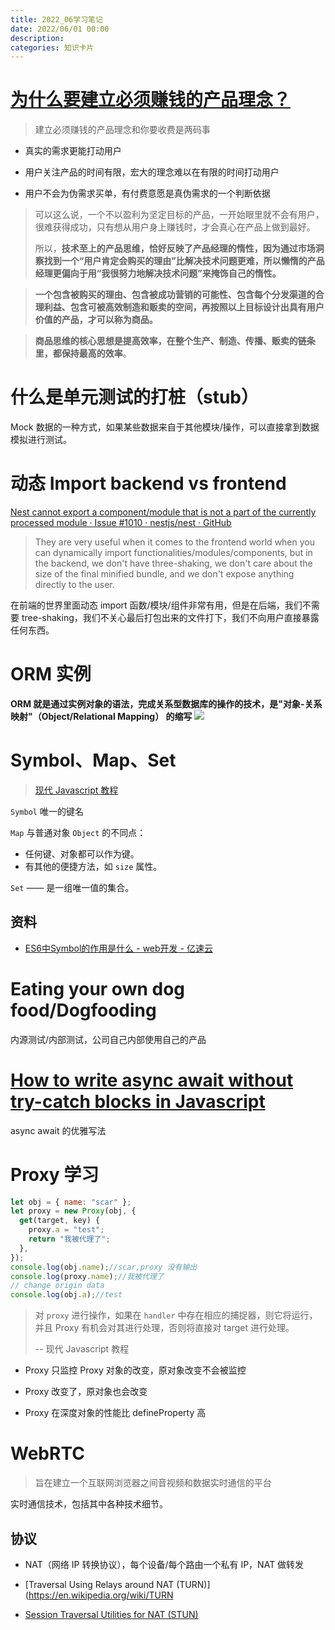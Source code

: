 ```yaml
---
title: 2022_06学习笔记
date: 2022/06/01 00:00
description:
categories: 知识卡片
---
```


# [为什么要建立必须赚钱的产品理念？](http://www.woshipm.com/pmd/728827.html)

> 建立必须赚钱的产品理念和你要收费是两码事

- 真实的需求更能打动用户

- 用户关注产品的时间有限，宏大的理念难以在有限的时间打动用户

- 用户不会为伪需求买单，有付费意愿是真伪需求的一个判断依据

> 可以这么说，一个不以盈利为坚定目标的产品，一开始眼里就不会有用户，很难获得成功，只有想从用户身上赚钱时，才会真心在产品上做到最好。
> 
> 所以，**技术至上的产品思维，恰好反映了产品经理的惰性，因为通过市场洞察找到一个“用户肯定会购买的理由”比解决技术问题更难，所以懒惰的产品经理更偏向于用“我很努力地解决技术问题”来掩饰自己的惰性。**

> **一个包含被购买的理由、包含被成功营销的可能性、包含每个分发渠道的合理利益、包含可被高效制造和贩卖的空间，再按照以上目标设计出具有用户价值的产品，才可以称为商品。**

> **商品思维的核心思想是提高效率，在整个生产、制造、传播、贩卖的链条里，都保持最高的效率**。

# 什么是单元测试的打桩（stub）

Mock 数据的一种方式，如果某些数据来自于其他模块/操作，可以直接拿到数据模拟进行测试。

# 动态 Import backend vs frontend

[Nest cannot export a component/module that is not a part of the currently processed module · Issue #1010 · nestjs/nest · GitHub](https://github.com/nestjs/nest/issues/1010#issuecomment-417649864)

>  They are very useful when it comes to the frontend world when you can dynamically import functionalities/modules/components, but in the backend, we don't have three-shaking, we don't care about the size of the final minified bundle, and we don't expose anything directly to the user.

在前端的世界里面动态 import 函数/模块/组件非常有用，但是在后端，我们不需要 tree-shaking，我们不关心最后打包出来的文件打下，我们不向用户直接暴露任何东西。

# ORM 实例

**ORM 就是通过实例对象的语法，完成关系型数据库的操作的技术，是"对象-关系映射"（Object/Relational Mapping） 的缩写**
![](https://images.scar.site/20220613183726.png)

# Symbol、Map、Set

> [现代 Javascript 教程](https://zh.javascript.info/map-set)

`Symbol` 唯一的键名

`Map` 与普通对象 `Object` 的不同点：

- 任何键、对象都可以作为键。
- 有其他的便捷方法，如 `size` 属性。

`Set` —— 是一组唯一值的集合。

## 资料

* [ES6中Symbol的作用是什么 - web开发 - 亿速云](https://m.yisu.com/zixun/173057.html)

# Eating your own dog food/Dogfooding

内源测试/内部测试，公司自己内部使用自己的产品

# [How to write async await without try-catch blocks in Javascript](https://blog.grossman.io/how-to-write-async-await-without-try-catch-blocks-in-javascript/)

async await 的优雅写法

# Proxy 学习

```javascript
let obj = { name: "scar" };
let proxy = new Proxy(obj, {
  get(target, key) {
    proxy.a = "test";
    return "我被代理了";
  },
});
console.log(obj.name);//scar,proxy 没有输出
console.log(proxy.name);//我被代理了
// change origin data
console.log(obj.a);//test
```

> 对 `proxy` 进行操作，如果在 `handler` 中存在相应的捕捉器，则它将运行，并且 Proxy 有机会对其进行处理，否则将直接对 target 进行处理。 
> 
> -- 现代 Javascript 教程

* Proxy 只监控 Proxy 对象的改变，原对象改变不会被监控

* Proxy 改变了，原对象也会改变

* Proxy 在深度对象的性能比 defineProperty 高

# WebRTC

> 旨在建立一个互联网浏览器之间音视频和数据实时通信的平台

实时通信技术，包括其中各种技术细节。

## 协议

* NAT（网络 IP 转换协议），每个设备/每个路由一个私有 IP，NAT 做转发

* [Traversal Using Relays around NAT (TURN)](https://en.wikipedia.org/wiki/TURN

* [Session Traversal Utilities for NAT (STUN)](https://en.wikipedia.org/wiki/STUN)

# 